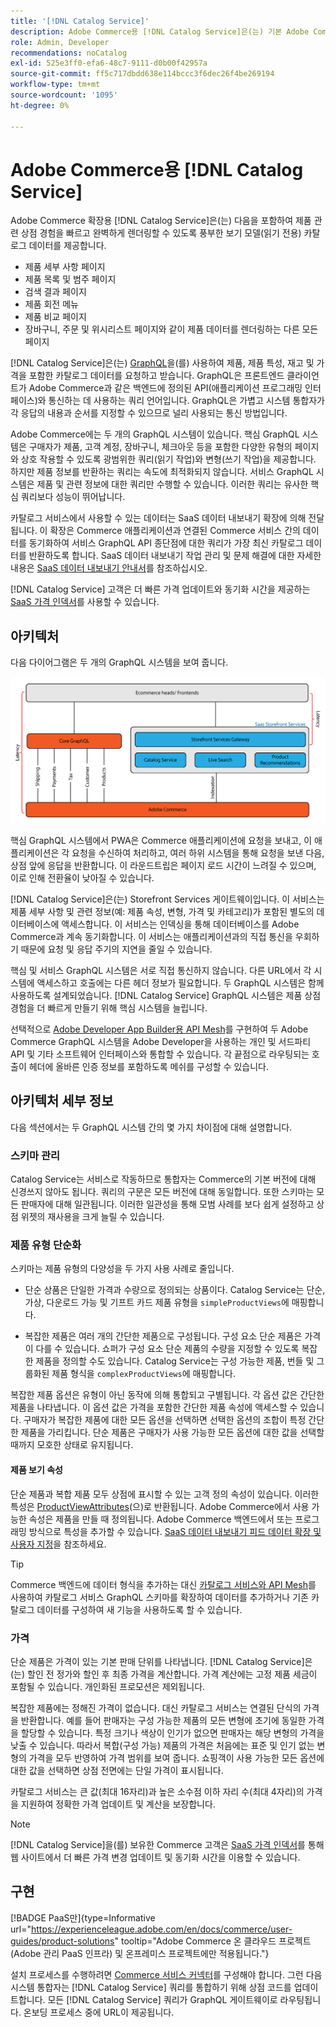 ```yaml
---
title: '[!DNL Catalog Service]'
description: Adobe Commerce용 [!DNL Catalog Service]은(는) 기본 Adobe Commerce GraphQL 쿼리보다 훨씬 빠르게 제품 표시 페이지 및 제품 목록 페이지의 콘텐츠를 검색할 수 있는 방법을 제공합니다.
role: Admin, Developer
recommendations: noCatalog
exl-id: 525e3ff0-efa6-48c7-9111-d0b00f42957a
source-git-commit: ff5c717dbdd638e114bccc3f6dec26f4be269194
workflow-type: tm+mt
source-wordcount: '1095'
ht-degree: 0%

---
```


# Adobe Commerce용 [!DNL Catalog Service]

Adobe Commerce 확장용 [!DNL Catalog Service]은(는) 다음을 포함하여 제품 관련 상점 경험을 빠르고 완벽하게 렌더링할 수 있도록 풍부한 보기 모델(읽기 전용) 카탈로그 데이터를 제공합니다.

* 제품 세부 사항 페이지
* 제품 목록 및 범주 페이지
* 검색 결과 페이지
* 제품 회전 메뉴
* 제품 비교 페이지
* 장바구니, 주문 및 위시리스트 페이지와 같이 제품 데이터를 렌더링하는 다른 모든 페이지

[!DNL Catalog Service]은(는) [GraphQL](https://graphql.org/)을(를) 사용하여 제품, 제품 특성, 재고 및 가격을 포함한 카탈로그 데이터를 요청하고 받습니다. GraphQL은 프론트엔드 클라이언트가 Adobe Commerce과 같은 백엔드에 정의된 API(애플리케이션 프로그래밍 인터페이스)와 통신하는 데 사용하는 쿼리 언어입니다. GraphQL은 가볍고 시스템 통합자가 각 응답의 내용과 순서를 지정할 수 있으므로 널리 사용되는 통신 방법입니다.

Adobe Commerce에는 두 개의 GraphQL 시스템이 있습니다. 핵심 GraphQL 시스템은 구매자가 제품, 고객 계정, 장바구니, 체크아웃 등을 포함한 다양한 유형의 페이지와 상호 작용할 수 있도록 광범위한 쿼리(읽기 작업)와 변형(쓰기 작업)을 제공합니다. 하지만 제품 정보를 반환하는 쿼리는 속도에 최적화되지 않습니다. 서비스 GraphQL 시스템은 제품 및 관련 정보에 대한 쿼리만 수행할 수 있습니다. 이러한 쿼리는 유사한 핵심 쿼리보다 성능이 뛰어납니다.

카탈로그 서비스에서 사용할 수 있는 데이터는 SaaS 데이터 내보내기 확장에 의해 전달됩니다. 이 확장은 Commerce 애플리케이션과 연결된 Commerce 서비스 간의 데이터를 동기화하여 서비스 GraphQL API 종단점에 대한 쿼리가 가장 최신 카탈로그 데이터를 반환하도록 합니다. SaaS 데이터 내보내기 작업 관리 및 문제 해결에 대한 자세한 내용은 [SaaS 데이터 내보내기 안내서](../data-export/overview.md)를 참조하십시오.

[!DNL Catalog Service] 고객은 더 빠른 가격 업데이트와 동기화 시간을 제공하는 [SaaS 가격 인덱서](../price-index/price-indexing.md)를 사용할 수 있습니다.

## 아키텍처

다음 다이어그램은 두 개의 GraphQL 시스템을 보여 줍니다.

![카탈로그 아키텍처 다이어그램](assets/catalog-service-architecture.png)

핵심 GraphQL 시스템에서 PWA은 Commerce 애플리케이션에 요청을 보내고, 이 애플리케이션은 각 요청을 수신하여 처리하고, 여러 하위 시스템을 통해 요청을 보낸 다음, 상점 앞에 응답을 반환합니다. 이 라운드트립은 페이지 로드 시간이 느려질 수 있으며, 이로 인해 전환율이 낮아질 수 있습니다.

[!DNL Catalog Service]은(는) Storefront Services 게이트웨이입니다. 이 서비스는 제품 세부 사항 및 관련 정보(예: 제품 속성, 변형, 가격 및 카테고리)가 포함된 별도의 데이터베이스에 액세스합니다. 이 서비스는 인덱싱을 통해 데이터베이스를 Adobe Commerce과 계속 동기화합니다.
이 서비스는 애플리케이션과의 직접 통신을 우회하기 때문에 요청 및 응답 주기의 지연을 줄일 수 있습니다.

핵심 및 서비스 GraphQL 시스템은 서로 직접 통신하지 않습니다. 다른 URL에서 각 시스템에 액세스하고 호출에는 다른 헤더 정보가 필요합니다. 두 GraphQL 시스템은 함께 사용하도록 설계되었습니다. [!DNL Catalog Service] GraphQL 시스템은 제품 상점 경험을 더 빠르게 만들기 위해 핵심 시스템을 늘립니다.

선택적으로 [Adobe Developer App Builder용 API Mesh](https://developer.adobe.com/graphql-mesh-gateway/)를 구현하여 두 Adobe Commerce GraphQL 시스템을 Adobe Developer을 사용하는 개인 및 서드파티 API 및 기타 소프트웨어 인터페이스와 통합할 수 있습니다. 각 끝점으로 라우팅되는 호출이 헤더에 올바른 인증 정보를 포함하도록 메쉬를 구성할 수 있습니다.

## 아키텍처 세부 정보

다음 섹션에서는 두 GraphQL 시스템 간의 몇 가지 차이점에 대해 설명합니다.

### 스키마 관리

Catalog Service는 서비스로 작동하므로 통합자는 Commerce의 기본 버전에 대해 신경쓰지 않아도 됩니다. 쿼리의 구문은 모든 버전에 대해 동일합니다. 또한 스키마는 모든 판매자에 대해 일관됩니다. 이러한 일관성을 통해 모범 사례를 보다 쉽게 설정하고 상점 위젯의 재사용을 크게 늘릴 수 있습니다.

### 제품 유형 단순화

스키마는 제품 유형의 다양성을 두 가지 사용 사례로 줄입니다.

* 단순 상품은 단일한 가격과 수량으로 정의되는 상품이다. Catalog Service는 단순, 가상, 다운로드 가능 및 기프트 카드 제품 유형을 `simpleProductViews`에 매핑합니다.

* 복잡한 제품은 여러 개의 간단한 제품으로 구성됩니다. 구성 요소 단순 제품은 가격이 다를 수 있습니다. 쇼퍼가 구성 요소 단순 제품의 수량을 지정할 수 있도록 복잡한 제품을 정의할 수도 있습니다. Catalog Service는 구성 가능한 제품, 번들 및 그룹화된 제품 형식을 `complexProductViews`에 매핑합니다.

복잡한 제품 옵션은 유형이 아닌 동작에 의해 통합되고 구별됩니다. 각 옵션 값은 간단한 제품을 나타냅니다. 이 옵션 값은 가격을 포함한 간단한 제품 속성에 액세스할 수 있습니다. 구매자가 복잡한 제품에 대한 모든 옵션을 선택하면 선택한 옵션의 조합이 특정 간단한 제품을 가리킵니다. 단순 제품은 구매자가 사용 가능한 모든 옵션에 대한 값을 선택할 때까지 모호한 상태로 유지됩니다.

#### 제품 보기 속성

단순 제품과 복합 제품 모두 상점에 표시할 수 있는 고객 정의 속성이 있습니다. 이러한 특성은 [ProductViewAttributes](https://developer.adobe.com/commerce/webapi/graphql/schema/catalog-service/queries/products/#productviewattribute-type)&#x200B;(으)로 반환됩니다. Adobe Commerce에서 사용 가능한 속성은 제품을 만들 때 정의됩니다. Adobe Commerce 백엔드에서 또는 프로그래밍 방식으로 특성을 추가할 수 있습니다. [SaaS 데이터 내보내기 피드 데이터 확장 및 사용자 지정](../data-export/extensibility-and-customizations.md)을 참조하세요.

>[!TIP]
>
>Commerce 백엔드에 데이터 형식을 추가하는 대신 [카탈로그 서비스와 API Mesh](mesh.md)를 사용하여 카탈로그 서비스 GraphQL 스키마를 확장하여 데이터를 추가하거나 기존 카탈로그 데이터를 구성하여 새 기능을 사용하도록 할 수 있습니다.

### 가격

단순 제품은 가격이 있는 기본 판매 단위를 나타냅니다. [!DNL Catalog Service]은(는) 할인 전 정가와 할인 후 최종 가격을 계산합니다. 가격 계산에는 고정 제품 세금이 포함될 수 있습니다. 개인화된 프로모션은 제외됩니다.

복잡한 제품에는 정해진 가격이 없습니다. 대신 카탈로그 서비스는 연결된 단식의 가격을 반환합니다. 예를 들어 판매자는 구성 가능한 제품의 모든 변형에 초기에 동일한 가격을 할당할 수 있습니다. 특정 크기나 색상이 인기가 없으면 판매자는 해당 변형의 가격을 낮출 수 있습니다. 따라서 복합(구성 가능) 제품의 가격은 처음에는 표준 및 인기 없는 변형의 가격을 모두 반영하여 가격 범위를 보여 줍니다. 쇼핑객이 사용 가능한 모든 옵션에 대한 값을 선택하면 상점 전면에는 단일 가격이 표시됩니다.

카탈로그 서비스는 큰 값(최대 16자리)과 높은 소수점 이하 자리 수(최대 4자리)의 가격을 지원하여 정확한 가격 업데이트 및 계산을 보장합니다.

>[!NOTE]
>
> [!DNL Catalog Service]을(를) 보유한 Commerce 고객은 [SaaS 가격 인덱서](../price-index/price-indexing.md)를 통해 웹 사이트에서 더 빠른 가격 변경 업데이트 및 동기화 시간을 이용할 수 있습니다.

## 구현

[!BADGE PaaS만]{type=Informative url="https://experienceleague.adobe.com/en/docs/commerce/user-guides/product-solutions" tooltip="Adobe Commerce 온 클라우드 프로젝트(Adobe 관리 PaaS 인프라) 및 온프레미스 프로젝트에만 적용됩니다."}

설치 프로세스를 수행하려면 [Commerce 서비스 커넥터](../landing/saas.md)를 구성해야 합니다. 그런 다음 시스템 통합자는 [!DNL Catalog Service] 쿼리를 통합하기 위해 상점 코드를 업데이트합니다. 모든 [!DNL Catalog Service] 쿼리가 GraphQL 게이트웨이로 라우팅됩니다. 온보딩 프로세스 중에 URL이 제공됩니다.
